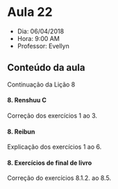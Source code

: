 # Aula 22

+ Dia: 06/04/2018
+ Hora: 9:00 AM
+ Professor: Evellyn

## Conteúdo da aula

Continuação da Lição 8

#### 8. Renshuu C

Correção dos exercícios 1 ao 3.

#### 8. Reibun

Explicação dos exercícios 1 ao 6.

#### 8. Exercícios de final de livro

Correção do exercícios 8.1.2. ao 8.5.
